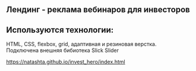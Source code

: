 ## Лендинг - реклама вебинаров для инвесторов
## Используются технологии:
HTML, CSS, flexbox, grid, адаптивная и резиновая верстка.  
Подключена внешняя бибиотека Slick Slider

https://natashta.github.io/invest_hero/index.html
